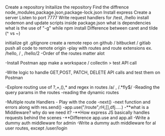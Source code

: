 Create a repository
Initailize the repository
Find the diffrence node_modules,package.json,package-lock.json
Install express
Create a server 
Listen to port 7777
Write request handlers for /test, /hello
install nodemon and update scripts inside package.json
what is dependencies
what is the use of "-g" while npm install
Difference between caret and tilde (^ vs ~)

initialize git
.gitignore
create a remote repo on github / bitbucket / gitlab
push all code to remote origin
-play with routes and route extensions ex. /hello, / , /hello/2
-Order of the routes matter alot

-Install Postman app make a workspace / collectin > test API call

-Write logic to handle GET,POST, PATCH, DELETE API calls and test them on Postman

-Explore routing use of ?,+,(),* and regex in routes /a/ , /.*fly$/
-Reading the query params in the routes
-reading the dynamic routes 

-Multiple route Handlers - Play with the code
-next()
-next function and errors along with res.send()
-app.use("/route",rH,[],dfj.....)
-**what is a Middleware? why do we need it?
-**How express JS basically handles requests behind the scenes
-**Difference app.use and app.all
-Write a dummy auth middleware for admin 
-Write a dummy auth middleware for al user routes, except /user/login

